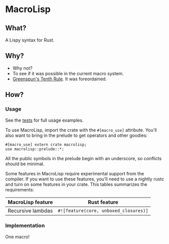 # MacroLisp

## What?

A Lispy syntax for Rust.

## Why?

- Why not?
- To see if it was possible in the current macro system.
- [Greenspun's Tenth Rule](https://en.wikipedia.org/wiki/Greenspun%27s_tenth_rule). It was foreordained.

## How?

### Usage

See the [tests](tests/test.rs) for full usage examples.

To use MacroLisp, import the crate with the `#[macro_use]` attribute. You'll also want to bring in the prelude to get operators and other goodies:

```
#[macro_use] extern crate macrolisp;
use macrolisp::prelude::*;
```

All the public symbols in the prelude begin with an underscore, so conflicts should be minimal.

Some features in MacroLisp require experimental support from the compiler. If you want to use these features, you'll need to use a nightly rustc and turn on some features in your crate. This tables summarizes the requirements:

MacroLisp feature | Rust feature
------------------|-------------
Recursive lambdas | `#![feature(core, unboxed_closures)]`

### Implementation

One macro!

